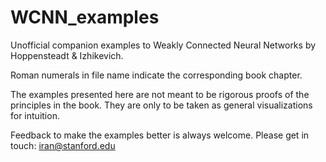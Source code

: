 # WCNN_examples
Unofficial companion examples to Weakly Connected Neural Networks by Hoppensteadt & Izhikevich.  
  
Roman numerals in file name indicate the corresponding book chapter.  
  
The examples presented here are not meant to be rigorous proofs of the principles in the book. They are only to be taken as general visualizations for intuition.   

Feedback to make the examples better is always welcome. Please get in touch: iran@stanford.edu
